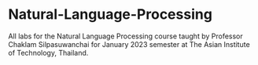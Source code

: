 # Natural-Language-Processing
All labs for the Natural Language Processing course taught by Professor Chaklam Silpasuwanchai for January 2023 semester at The Asian Institute of Technology, Thailand.
